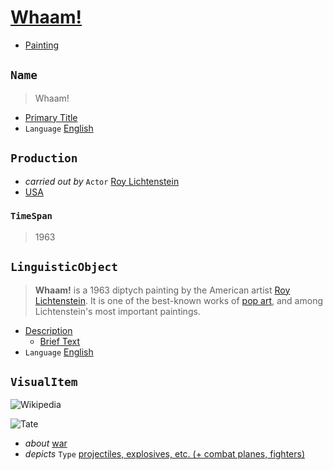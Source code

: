 # [Whaam!](http://www.wikidata.org/entity/Q3567592)
* [Painting](http://vocab.getty.edu/aat/300033618)



## `Name`
> Whaam!

* [Primary Title](http://vocab.getty.edu/aat/300404670)
* `Language` [English](http://vocab.getty.edu/aat/300388277)



## `Production`
* _carried out by_ `Actor` [Roy Lichtenstein](http://vocab.getty.edu/ulan/500013596)
* [USA](http://vocab.getty.edu/tgn/7012149)

### `TimeSpan`
> 1963



## `LinguisticObject`
> **Whaam!** is a 1963 diptych painting by the American artist [Roy Lichtenstein](https://en.wikipedia.org/wiki/Roy_Lichtenstein). It is one of the best-known works of [pop art](https://en.wikipedia.org/wiki/Pop_art), and among Lichtenstein's most important paintings.

* [Description](http://vocab.getty.edu/aat/300411780)
    * [Brief Text](http://vocab.getty.edu/aat/300418049)
* `Language` [English](http://vocab.getty.edu/aat/300388277)



## `VisualItem`
![Wikipedia](https://upload.wikimedia.org/wikipedia/en/b/b7/Roy_Lichtenstein_Whaam.jpg)

![Tate](https://www.tate.org.uk/art/images/work/T/T00/T00897_10.jpg)

* _about_ [war](http://vocab.getty.edu/aat/300055314)
* _depicts_ `Type` [projectiles, explosives, etc. (+ combat planes, fighters)](<http://iconclass.org/45C17+41>)
